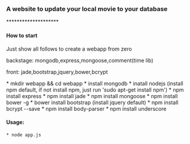 <h3>
	A website to update your local movie to your database
</h3>
<p>
********************
</p>

<h4>
	How to start
</h4>
<p>Just show all follows to create a webapp from zero</p>
<p>backstage: mongodb,express,mongoose,comment(time lib)</p>
<p>front: jade,bootstrap,jquery,bower,bcrypt</p>
	* mkdir webapp && cd webapp
	* install mongodb
	* inatall nodejs (install npm default, if not install npm, just run 'sudo apt-get install npm')
	* npm install express
	* npm install jade
	* npm install mongoose
	* npm install bower -g
	* bower install bootstrap (install jquery default)
	* npm install bcrypt --save
	* npm install body-parser
	* npm install underscore
<h4>
	Usage:
</h4>

	* node app.js
